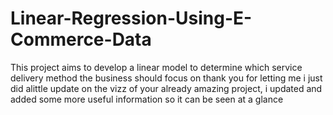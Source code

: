 # Linear-Regression-Using-E-Commerce-Data
This project aims to develop a linear model to determine which service delivery method the business should focus on
thank you for letting me i just did alittle update on the vizz of your already amazing project, i updated and added some more useful information so it can be seen at a glance